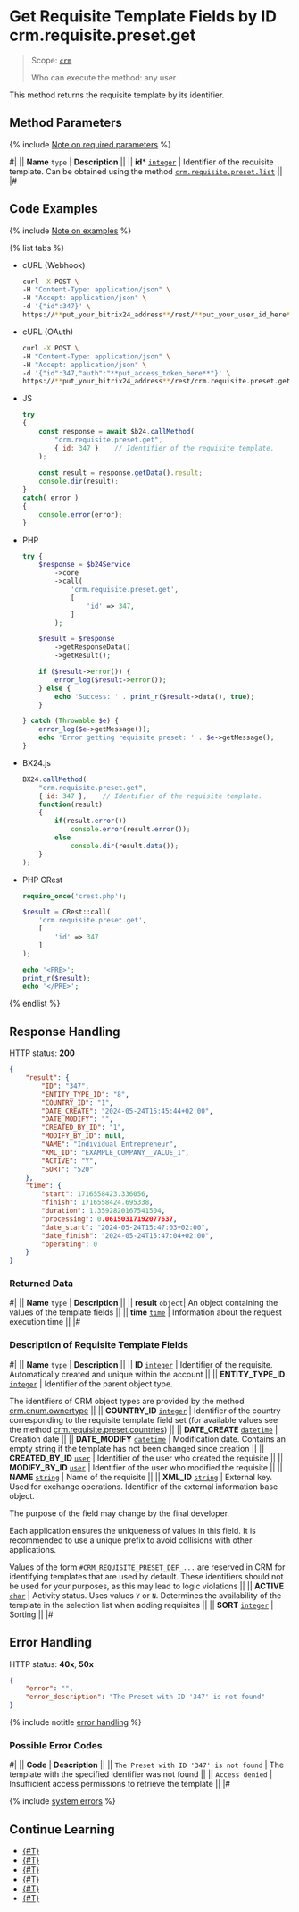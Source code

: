 # Get Requisite Template Fields by ID crm.requisite.preset.get

> Scope: [`crm`](../../../scopes/permissions.md)
>
> Who can execute the method: any user

This method returns the requisite template by its identifier.

## Method Parameters

{% include [Note on required parameters](../../../../_includes/required.md) %}

#|
|| **Name**
`type` | **Description** ||
|| **id***
[`integer`](../../../data-types.md) | Identifier of the requisite template. Can be obtained using the method [`crm.requisite.preset.list`](./crm-requisite-preset-list.md) ||
|#

## Code Examples

{% include [Note on examples](../../../../_includes/examples.md) %}

{% list tabs %}

- cURL (Webhook)

    ```bash
    curl -X POST \
    -H "Content-Type: application/json" \
    -H "Accept: application/json" \
    -d '{"id":347}' \
    https://**put_your_bitrix24_address**/rest/**put_your_user_id_here**/**put_your_webhook_here**/crm.requisite.preset.get
    ```

- cURL (OAuth)

    ```bash
    curl -X POST \
    -H "Content-Type: application/json" \
    -H "Accept: application/json" \
    -d '{"id":347,"auth":"**put_access_token_here**"}' \
    https://**put_your_bitrix24_address**/rest/crm.requisite.preset.get
    ```

- JS

    ```js
    try
    {
    	const response = await $b24.callMethod(
    		"crm.requisite.preset.get",
    		{ id: 347 }    // Identifier of the requisite template.
    	);
    	
    	const result = response.getData().result;
    	console.dir(result);
    }
    catch( error )
    {
    	console.error(error);
    }
    ```

- PHP

    ```php
    try {
        $response = $b24Service
            ->core
            ->call(
                'crm.requisite.preset.get',
                [
                    'id' => 347,
                ]
            );
    
        $result = $response
            ->getResponseData()
            ->getResult();
    
        if ($result->error()) {
            error_log($result->error());
        } else {
            echo 'Success: ' . print_r($result->data(), true);
        }
    
    } catch (Throwable $e) {
        error_log($e->getMessage());
        echo 'Error getting requisite preset: ' . $e->getMessage();
    }
    ```

- BX24.js

    ```js
    BX24.callMethod(
        "crm.requisite.preset.get",
        { id: 347 },    // Identifier of the requisite template.
        function(result)
        {
            if(result.error())
                console.error(result.error());
            else
                console.dir(result.data());
        }
    );
    ```

- PHP CRest

    ```php
    require_once('crest.php');

    $result = CRest::call(
        'crm.requisite.preset.get',
        [
            'id' => 347
        ]
    );

    echo '<PRE>';
    print_r($result);
    echo '</PRE>';
    ```

{% endlist %}

## Response Handling

HTTP status: **200**

```json
{
    "result": {
        "ID": "347",
        "ENTITY_TYPE_ID": "8",
        "COUNTRY_ID": "1",
        "DATE_CREATE": "2024-05-24T15:45:44+02:00",
        "DATE_MODIFY": "",
        "CREATED_BY_ID": "1",
        "MODIFY_BY_ID": null,
        "NAME": "Individual Entrepreneur",
        "XML_ID": "EXAMPLE_COMPANY__VALUE_1",
        "ACTIVE": "Y",
        "SORT": "520"
    },
    "time": {
        "start": 1716558423.336056,
        "finish": 1716558424.695338,
        "duration": 1.3592820167541504,
        "processing": 0.06150317192077637,
        "date_start": "2024-05-24T15:47:03+02:00",
        "date_finish": "2024-05-24T15:47:04+02:00",
        "operating": 0
    }
}
```

### Returned Data

#|
|| **Name**
`type` | **Description** ||
|| **result**
`object`| An object containing the values of the template fields ||
|| **time**
[`time`](../../../data-types.md) | Information about the request execution time ||
|#

### Description of Requisite Template Fields

#|
|| **Name**
`type` | **Description** ||
|| **ID**
[`integer`](../../../data-types.md) | Identifier of the requisite. Automatically created and unique within the account ||
|| **ENTITY_TYPE_ID**
[`integer`](../../../data-types.md) | Identifier of the parent object type.

The identifiers of CRM object types are provided by the method [crm.enum.ownertype](../../auxiliary/enum/crm-enum-owner-type.md) 
||
|| **COUNTRY_ID**
[`integer`](../../../data-types.md) | Identifier of the country corresponding to the requisite template field set (for available values see the method [crm.requisite.preset.countries](./crm-requisite-preset-countries.md)) ||
|| **DATE_CREATE**
[`datetime`](../../../data-types.md) | Creation date ||
|| **DATE_MODIFY**
[`datetime`](../../../data-types.md) | Modification date. Contains an empty string if the template has not been changed since creation ||
|| **CREATED_BY_ID**
[`user`](../../../data-types.md) | Identifier of the user who created the requisite ||
|| **MODIFY_BY_ID**
[`user`](../../../data-types.md) | Identifier of the user who modified the requisite ||
|| **NAME**
[`string`](../../../data-types.md) | Name of the requisite ||
|| **XML_ID**
[`string`](../../../data-types.md) | External key. Used for exchange operations. Identifier of the external information base object. 

The purpose of the field may change by the final developer. 

Each application ensures the uniqueness of values in this field. It is recommended to use a unique prefix to avoid collisions with other applications. 

Values of the form `#CRM_REQUISITE_PRESET_DEF_...` are reserved in CRM for identifying templates that are used by default. These identifiers should not be used for your purposes, as this may lead to logic violations ||
|| **ACTIVE**
[`char`](../../../data-types.md) | Activity status. Uses values `Y` or `N`. Determines the availability of the template in the selection list when adding requisites ||
|| **SORT**
[`integer`](../../../data-types.md) | Sorting ||
|#

## Error Handling

HTTP status: **40x**, **50x**

```json
{
    "error": "",
    "error_description": "The Preset with ID '347' is not found"
}
```

{% include notitle [error handling](../../../../_includes/error-info.md) %}

### Possible Error Codes

#|
|| **Code** | **Description** ||
|| `The Preset with ID '347' is not found` | The template with the specified identifier was not found ||
|| `Access denied` | Insufficient access permissions to retrieve the template ||
|#

{% include [system errors](../../../../_includes/system-errors.md) %}

## Continue Learning

- [{#T}](./crm-requisite-preset-add.md)
- [{#T}](./crm-requisite-preset-update.md)
- [{#T}](./crm-requisite-preset-countries.md)
- [{#T}](./crm-requisite-preset-list.md)
- [{#T}](./crm-requisite-preset-delete.md)
- [{#T}](./crm-requisite-preset-fields.md)